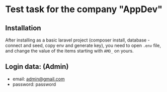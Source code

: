 # Test task for the company "AppDev"

## Installation

After installing as a basic laravel project (composer install, database - connect and seed, copy env and generate key), you need to open `.env` file, and change the value of the items starting with `AMO_` on yours.

## Login data: (Admin)

- email: admin@gmail.com
- password: password